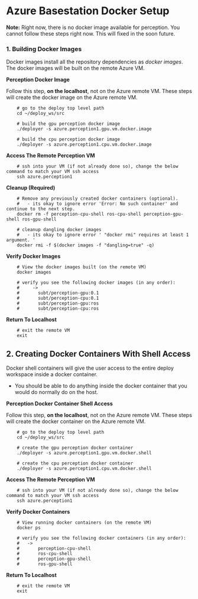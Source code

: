 # Azure Basestation Docker Setup

**Note:** Right now, there is no docker image available for perception. You cannot follow these steps right now. This will fixed in the soon future.

### 1. Building Docker Images

Docker images install all the repository dependencies as *docker images*. The docker images will be built on the remote Azure VM.

**Perception Docker Image**

Follow this step, **on the localhost**, not on the Azure remote VM. These steps will create the docker image on the Azure remote VM.

        # go to the deploy top level path
        cd ~/deploy_ws/src

        # build the gpu perception docker image
        ./deployer -s azure.perception1.gpu.vm.docker.image

        # build the cpu perception docker image
        ./deployer -s azure.perception1.cpu.vm.docker.image

**Access The Remote Perception VM**

        # ssh into your VM (if not already done so), change the below command to match your VM ssh access
        ssh azure.perception1

**Cleanup (Required)**

        # Remove any previously created docker containers (optional).
        #   - its okay to ignore error 'Error: No such container' and continue to the next step.
        docker rm -f perception-cpu-shell ros-cpu-shell perception-gpu-shell ros-gpu-shell

        # cleanup dangling docker images
        #   - its okay to ignore error ' "docker rmi" requires at least 1 argument. '
        docker rmi -f $(docker images -f "dangling=true" -q)

**Verify Docker Images**

        # View the docker images built (on the remote VM)
        docker images

        # verify you see the following docker images (in any order):
        #     ->
        #       subt/perception-gpu:0.1
        #       subt/perception-cpu:0.1
        #       subt/perception-gpu:ros
        #       subt/perception-cpu:ros


**Return To Localhost**

        # exit the remote VM
        exit

## 2. Creating Docker Containers With Shell Access

Docker shell containers will give the user access to the entire deploy workspace inside a docker container.

- You should be able to do anything inside the docker container that you would do normally do on the host.

**Perception Docker Container Shell Access**

Follow this step, **on the localhost**, not on the Azure remote VM. These steps will create the docker container on the Azure remote VM.

        # go to the deploy top level path
        cd ~/deploy_ws/src

        # create the gpu perception docker container
        ./deployer -s azure.perception1.gpu.vm.docker.shell

        # create the cpu perception docker container
        ./deployer -s azure.perception1.cpu.vm.docker.shell

**Access The Remote Perception VM**

        # ssh into your VM (if not already done so), change the below command to match your VM ssh access
        ssh azure.perception1

**Verify Docker Containers**

        # View running docker containers (on the remote VM)
        docker ps

        # verify you see the following docker containers (in any order):
        #   ->
        #       perception-cpu-shell
        #       ros-cpu-shell
        #       perception-gpu-shell
        #       ros-gpu-shell

**Return To Localhost**

        # exit the remote VM
        exit
